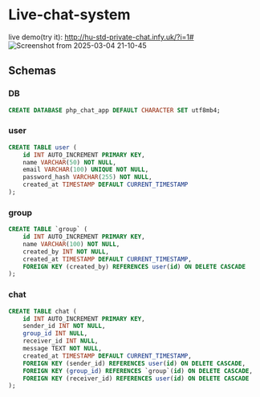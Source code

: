 # Live-chat-system
live demo(try it): http://hu-std-private-chat.infy.uk/?i=1#
![Screenshot from 2025-03-04 21-10-45](https://github.com/user-attachments/assets/048ad6ed-e876-4063-ae32-2ccca11d73ef)

## Schemas
### DB
```sql
CREATE DATABASE php_chat_app DEFAULT CHARACTER SET utf8mb4;
```

### user
```sql
CREATE TABLE user (
    id INT AUTO_INCREMENT PRIMARY KEY,
    name VARCHAR(50) NOT NULL,
    email VARCHAR(100) UNIQUE NOT NULL,
    password_hash VARCHAR(255) NOT NULL,
    created_at TIMESTAMP DEFAULT CURRENT_TIMESTAMP
);
```

### group
```sql
CREATE TABLE `group` (
    id INT AUTO_INCREMENT PRIMARY KEY,
    name VARCHAR(100) NOT NULL,
    created_by INT NOT NULL,
    created_at TIMESTAMP DEFAULT CURRENT_TIMESTAMP,
    FOREIGN KEY (created_by) REFERENCES user(id) ON DELETE CASCADE
);
```

### chat
```sql
CREATE TABLE chat (
    id INT AUTO_INCREMENT PRIMARY KEY,
    sender_id INT NOT NULL,
    group_id INT NULL,
    receiver_id INT NULL,
    message TEXT NOT NULL,
    created_at TIMESTAMP DEFAULT CURRENT_TIMESTAMP,
    FOREIGN KEY (sender_id) REFERENCES user(id) ON DELETE CASCADE,
    FOREIGN KEY (group_id) REFERENCES `group`(id) ON DELETE CASCADE,
    FOREIGN KEY (receiver_id) REFERENCES user(id) ON DELETE CASCADE
);
```
